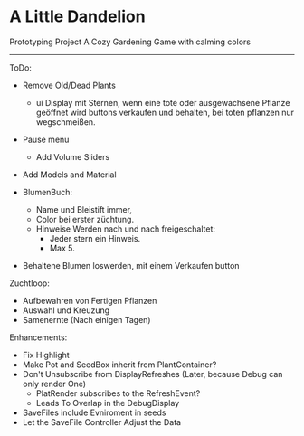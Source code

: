 # A Little Dandelion
Prototyping Project
A Cozy Gardening Game with calming colors

---
ToDo:
- Remove Old/Dead Plants
  - ui Display mit Sternen, wenn eine tote oder ausgewachsene Pflanze geöffnet wird
    buttons verkaufen und behalten, bei toten pflanzen nur wegschmeißen.
- Pause menu
  - Add Volume Sliders
- Add Models and Material

- BlumenBuch:
  - Name und Bleistift immer,
  - Color bei erster züchtung.
  - Hinweise Werden nach und nach freigeschaltet:
    - Jeder stern ein Hinweis.
    - Max 5.

- Behaltene Blumen loswerden, mit einem Verkaufen button


Zuchtloop:
- Aufbewahren von Fertigen Pflanzen
- Auswahl und Kreuzung
- Samenernte (Nach einigen Tagen)

Enhancements:
- Fix Highlight
- Make Pot and SeedBox inherit from PlantContainer?
- Don't Unsubscribe from DisplayRefreshes (Later, because Debug can only render One)
  - PlatRender subscribes to the RefreshEvent?
  - Leads To Overlap in the DebugDisplay
- SaveFiles include Evniroment in seeds
- Let the SaveFile Controller Adjust the Data